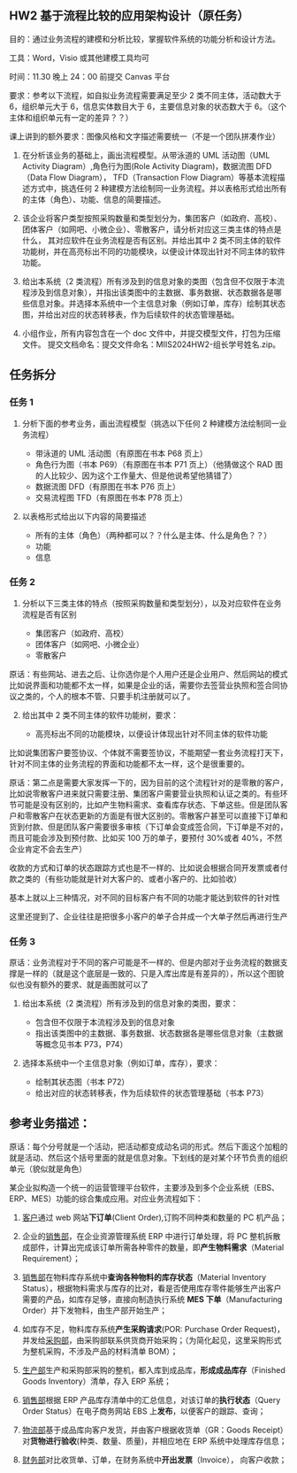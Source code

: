 ## HW2 基于流程比较的应用架构设计（原任务）

目的：通过业务流程的建模和分析比较，掌握软件系统的功能分析和设计方法。

工具：Word，Visio 或其他建模工具均可

时间：11.30 晚上 24：00 前提交 Canvas 平台

要求：参考以下流程，如自拟业务流程需要满足至少 2 类不同主体，活动数大于 6，组织单元大于 6，信息实体数目大于 6，主要信息对象的状态数大于 6。（这个主体和组织单元有一定的差异？？）

课上讲到的额外要求：图像风格和文字描述需要统一（不是一个团队拼凑作业）

1. 在分析该业务的基础上，画出流程模型。从带泳道的 UML 活动图（UML Activity Diagram）,角色行为图(Role Activity Diagram)，数据流图 DFD（Data Flow Diagram）， TFD（Transaction Flow Diagram）等基本流程描述方式中，挑选任何 2 种建模方法绘制同一业务流程。并以表格形式给出所有的主体（角色）、功能、信息的简要描述。

2. 该企业将客户类型按照采购数量和类型划分为，集团客户（如政府、高校）、团体客户（如网吧、小微企业）、零散客户，请分析对应这三类主体的特点是什么， 其对应软件在业务流程是否有区别。并给出其中 2 类不同主体的软件功能树，并在高亮标出不同的功能模块，以便设计体现出针对不同主体的软件功能。

3. 给出本系统（2 类流程）所有涉及到的信息对象的类图（包含但不仅限于本流程涉及到信息对象），并指出该类图中的主数据、事务数据、状态数据各是哪些信息对象。并选择本系统中一个主信息对象（例如订单，库存）绘制其状态图，并给出对应的状态转移表，作为后续软件的状态管理基础。

4. 小组作业，所有内容包含在一个 doc 文件中，并提交模型文件，打包为压缩文件。 提交文档命名：提交文件命名：MIIS2024HW2-组长学号姓名.zip。

## 任务拆分

### 任务 1

1. 分析下面的参考业务，画出流程模型（挑选以下任何 2 种建模方法绘制同一业务流程）

   - 带泳道的 UML 活动图（有原图在书本 P68 页上）
   - 角色行为图（书本 P69）（有原图在书本 P71 页上）（他猜做这个 RAD 图的人比较少、因为这个工作量大、但是他说希望他猜错了）
   - 数据流图 DFD（有原图在书本 P76 页上）
   - 交易流程图 TFD（有原图在书本 P78 页上）

2. 以表格形式给出以下内容的简要描述

   - 所有的主体（角色）（两种都可以？？什么是主体、什么是角色？？）
   - 功能
   - 信息

### 任务 2

1. 分析以下三类主体的特点（按照采购数量和类型划分），以及对应软件在业务流程是否有区别

   - 集团客户（如政府、高校）
   - 团体客户（如网吧、小微企业）
   - 零散客户

原话：有些网站、进去之后、让你选你是个人用户还是企业用户、然后网站的模式比如说界面和功能都不太一样，如果是企业的话，需要你去签营业执照和签合同协议之类的，个人的根本不管、只要手机注册就可以了。

2. 给出其中 2 类不同主体的软件功能树，要求：

   - 高亮标出不同的功能模块，以便设计体现出针对不同主体的软件功能

比如说集团客户要签协议、个体就不需要签协议，不能期望一套业务流程打天下，针对不同主体的业务流程的界面和功能都不太一样，这个是很重要的。

原话：第二点是需要大家发挥一下的，因为目前的这个流程针对的是零散的客户，比如说零散客户进来就只需要注册、集团客户需要营业执照和认证之类的。有些环节可能是没有区别的，比如产生物料需求、查看库存状态、下单这些。但是团队客户和零散客户在状态更新的方面是有很大区别的。零散客户甚至可以直接下订单和货到付款、但是团队客户需要很多审核（下订单会变成签合同，下订单是不对的，而且可能会涉及到预付款、比如买 100 万的单子，要预付 30%或者 40%，不然企业肯定不会去生产）

收款的方式和订单的状态跟踪方式也是不一样的、比如说会根据合同开发票或者付款之类的（有些功能就是针对大客户的、或者小客户的、比如验收）

基本上就以上三种情况，对不同的目标客户有不同的功能才能达到软件的针对性

这里还提到了、企业往往是把很多小客户的单子合并成一个大单子然后再进行生产

### 任务 3

原话：业务流程对于不同的客户可能是不一样的、但是内部对于业务流程的数据支撑是一样的（就是这个底层是一致的、只是入库出库是有差异的），所以这个图貌似也没有额外的要求、就是画图就可以了

1. 给出本系统（2 类流程）所有涉及到的信息对象的类图，要求：

   - 包含但不仅限于本流程涉及到的信息对象
   - 指出该类图中的主数据、事务数据、状态数据各是哪些信息对象（主数据等概念见书本 P73，P74）

2. 选择本系统中一个主信息对象（例如订单，库存），要求：

   - 绘制其状态图（书本 P72）
   - 给出对应的状态转移表，作为后续软件的状态管理基础（书本 P73）

## 参考业务描述：

原话：每个分号就是一个活动，把活动都变成动名词的形式。然后下面这个加粗的就是活动、然后这个括号里面的就是信息对象。下划线的是对某个环节负责的组织单元（貌似就是角色）

某企业拟构造一个统一的运营管理平台软件，主要涉及到多个企业系统（EBS、ERP、MES）功能的综合集成应用。对应业务流程如下：

1. <u>客户</u>通过 web 网站**下订单**(Client Order),订购不同种类和数量的 PC 机产品；

2. 企业的<u>销售部</u>，在企业资源管理系统 ERP 中进行订单处理，将 PC 整机拆散成部件，计算出完成该订单所需各种零件的数量，即**产生物料需求**（Material Requirement）；

3. <u>销售部</u>在物料库存系统中**查询各种物料的库存状态**（Material Inventory Status），根据物料需求与库存的比对，看是否使用库存零件能够生产出客户需要的产品，如库存足够，直接向制造执行系统 **MES 下单**（Manufacturing Order）并下发物料，由生产部开始生产；

4. 如库存不足，物料库存系统**产生采购请求**(POR: Purchase Order Request)，并发给<u>采购部</u>，由采购部联系供货商开始采购；（为简化起见，这里采购形式为整机采购，不涉及产品的材料清单 BOM）；

5. <u>生产部</u>生产和采购部采购的整机，都入库到成品库，**形成成品库存**（Finished Goods Inventory）清单，存入 ERP 系统；

6. <u>销售部</u>根据 ERP 产品库存清单中的汇总信息，对该订单的**执行状态**（Query Order Status）在电子商务网站 EBS 上**发布**，以便客户的跟踪、查询；

7. <u>物流部</u>基于成品库向客户发货，并由客户根据收货单（GR：Goods Receipt）对**货物进行验收**(种类、数量、质量)，并相应地在 ERP 系统中处理库存信息；

8. <u>财务部</u>对比收货单、订单，在财务系统中**开出发票**（Invoice）， 向客户收款；
